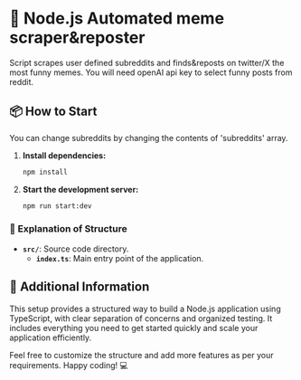 # 🚀 Node.js Automated meme scraper&reposter
Script scrapes user defined subreddits and finds&reposts on twitter/X the most funny memes. You will need openAI api key to select funny posts from reddit.

## 📦 How to Start
You can change subreddits by changing the contents of 'subreddits' array.

1. **Install dependencies:**

   ```bash
   npm install
   ```


2. **Start the development server:**
   ```bash
   npm run start:dev
   ```

### 📂 Explanation of Structure

- **`src/`**: Source code directory.
  - **`index.ts`**: Main entry point of the application.

## 📝 Additional Information

This setup provides a structured way to build a Node.js application using TypeScript, with clear separation of concerns and organized testing. It includes everything you need to get started quickly and scale your application efficiently.

Feel free to customize the structure and add more features as per your requirements. Happy coding! 💻
